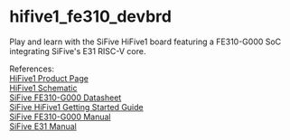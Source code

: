 # hifive1_fe310_devbrd
Play and learn with the SiFive HiFive1 board featuring a FE310-G000 SoC integrating SiFive's E31 RISC-V core.

References:  
[HiFive1 Product Page](https://www.sifive.com/boards/hifive1)  
[HiFive1 Schematic](https://sifive.cdn.prismic.io/sifive%2F080cdef9-4631-4c9b-b8f5-7937fbdec8a4_hifive1-a01-schematics.pdf)  
[SiFive FE310-G000 Datasheet](https://sifive.cdn.prismic.io/sifive%2Ffeb6f967-ff96-418f-9af4-a7f3b7fd1dfc_fe310-g000-ds.pdf)  
[SiFive HiFive1 Getting Started Guide](https://sifive.cdn.prismic.io/sifive%2F9c57065b-6d28-465b-b67d-f416894123a9_hifive1-getting-started-v1.0.2.pdf)  
[SiFive FE310-G000 Manual](https://sifive.cdn.prismic.io/sifive%2F500a69f8-af3a-4fd9-927f-10ca77077532_fe310-g000.pdf)  
[SiFive E31 Manual](https://sifive.cdn.prismic.io/sifive%2F2df24239-b9bf-42cd-b287-2d57030e91fa_e31-core-complex-manual-v19.05.pdf)
